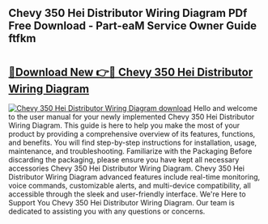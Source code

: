 ## Chevy 350 Hei Distributor Wiring Diagram PDf Free Download - Part-eaM Service Owner Guide ftfkm

# <h2><a href="http://dfrbs8.blite.top/?on=Chevy+350+Hei+Distributor+Wiring+Diagram">🔗Download New 👉🔴 Chevy 350 Hei Distributor Wiring Diagram</a></h2>

[![Chevy 350 Hei Distributor Wiring Diagram download](https://i.imgur.com/lujVjoI.png)](http://dfrbs8.blite.top/?on=Chevy+350+Hei+Distributor+Wiring+Diagram)
Hello and welcome to the user manual for your newly implemented Chevy 350 Hei Distributor Wiring Diagram. This guide is here to help you make the most of your product by providing a comprehensive overview of its features, functions, and benefits. You will find step-by-step instructions for installation, usage, maintenance, and troubleshooting. Familiarize with the Packaging Before discarding the packaging, please ensure you have kept all necessary accessories Chevy 350 Hei Distributor Wiring Diagram. Chevy 350 Hei Distributor Wiring Diagram advanced features include real-time monitoring, voice commands, customizable alerts, and multi-device compatibility, all accessible through the sleek and user-friendly interface. We're Here to Support You Chevy 350 Hei Distributor Wiring Diagram. Our team is dedicated to assisting you with any questions or concerns.
